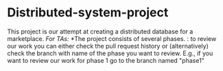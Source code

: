 # Distributed-system-project
This project is our attempt at creating a distributed database for a marketplace.
*For TAs:*
  *The project consists of several phases. : to review our work you can either check the pull request history or (alternatively) check the branch with name of the phase you want to review. E.g., if you want to review our work for phase 1 go to the branch named "phase1"
